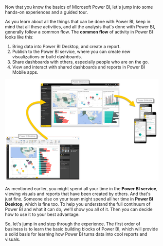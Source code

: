 Now that you know the basics of Microsoft Power BI, let's jump into some hands-on experiences and a guided tour. 

As you learn about all the things that can be done with Power BI, keep in mind that all these activities, and all the analysis that's done with Power BI, generally follow a common flow. The **common flow** of activity in Power BI looks like this:

1. Bring data into Power BI Desktop, and create a report.
2. Publish to the Power BI service, where you can create new visualizations or build dashboards.
3. Share dashboards with others, especially people who are on the go.
4. View and interact with shared dashboards and reports in Power BI Mobile apps.

![Power BI cycle of use](../media/pbi-using_01.png)

As mentioned earlier, you might spend all your time in the **Power BI service**, viewing visuals and reports that have been created by others. And that's just fine. Someone else on your team might spend all her time in **Power BI Desktop**, which is fine too. To help you understand the full continuum of Power BI and what it can do, we'll show you all of it. Then you can decide how to use it to your best advantage.

So, let's jump in and step through the experience. The first order of business is to learn the basic building blocks of Power BI, which will provide a solid basis for learning how Power BI turns data into cool reports and visuals.

